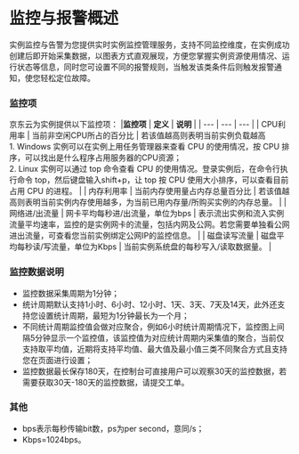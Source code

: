 # 监控与报警概述
实例监控与告警为您提供实时实例监控管理服务，支持不同监控维度，在实例成功创建后即开始采集数据，以图表方式直观展现，方便您掌握实例资源使用情况、运行状态等信息，同时您可设置不同的报警规则，当触发该类条件后则触发报警通知，使您轻松定位故障。
### 监控项 
京东云为实例提供以下监控项：
|**监控项**   |  **定义**   |  **说明**   |
| --- | --- | --- |
|   CPU利用率      |   当前非空闲CPU所占的百分比   |   若该值越高则表明当前实例负载越高 <br>1.  Windows 实例可以在实例上用任务管理器来查看 CPU 的使用情况，按 CPU 排序，可以找出是什么程序占用服务器的CPU资源；<br>2. Linux 实例可以通过 top 命令查看 CPU 的使用情况。登录实例后，在命令行执行命令 top，然后键盘输入shift+p，让 top 按 CPU 使用大小排序，可以查看目前占用 CPU 的进程。  |
|  内存利用率   |  当前内存使用量占内存总量百分比      |  若该值越高则表明当前实例内存使用越多，为当前已用内存量/所购买实例的内存总量。          |
|   网络进/出流量      |   网卡平均每秒进/出流量，单位为bps    |  表示流出实例和流入实例流量平均速率，监控的是实例网卡的流量，包括内网及公网。若您需要单独看公网进出流量，可查看您当前实例绑定公网IP的监控信息。         |
|  磁盘读写流量   |  磁盘平均每秒读/写流量，单位为Kbps      |   当前实例系统盘的每秒写入/读取数据量。              |

### 监控数据说明
* 监控数据采集周期为1分钟；
* 统计周期默认支持1小时、6小时、12小时、1天、3天、7天及14天，此外还支持您设置统计周期，最短为1分钟最长为一个月；
* 不同统计周期监控值会做对应聚合，例如6小时统计周期情况下，监控图上间隔5分钟显示一个监控值，该监控值为对应统计周期内采集值的聚合，当前仅支持取平均值，近期将支持平均值、最大值及最小值三类不同聚合方式且支持您在页面进行设置；
* 监控数据最长保存180天，在控制台可直接用户可以观察30天的监控数据，若需要获取30天-180天的监控数据，请提交工单。
### 其他
* bps表示每秒传输bit数，ps为per second，意同/s；
* Kbps=1024bps。